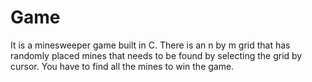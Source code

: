 # Game
It is a minesweeper game built in C.
There is an n by m grid that has randomly placed mines that needs to be found by selecting the grid by cursor.
You have to find all the mines to win the game.

